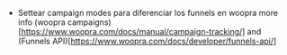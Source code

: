 - Settear campaign modes para diferenciar los funnels en woopra more info (woopra campaigns)[https://www.woopra.com/docs/manual/campaign-tracking/] and (Funnels API)[https://www.woopra.com/docs/developer/funnels-api/]